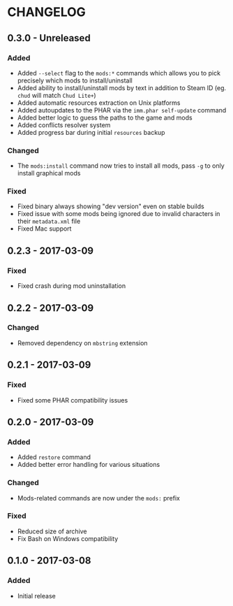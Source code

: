 # CHANGELOG

## 0.3.0 - Unreleased
### Added
- Added `--select` flag to the `mods:*` commands which allows you to pick precisely which mods to install/uninstall
- Added ability to install/uninstall mods by text in addition to Steam ID (eg. `chud` will match `Chud Lite+`)
- Added automatic resources extraction on Unix platforms
- Added autoupdates to the PHAR via the `imm.phar self-update` command
- Added better logic to guess the paths to the game and mods
- Added conflicts resolver system
- Added progress bar during initial `resources` backup

### Changed
- The `mods:install` command now tries to install all mods, pass `-g` to only install graphical mods

### Fixed
- Fixed binary always showing "dev version" even on stable builds
- Fixed issue with some mods being ignored due to invalid characters in their `metadata.xml` file
- Fixed Mac support

## 0.2.3 - 2017-03-09
### Fixed
- Fixed crash during mod uninstallation

## 0.2.2 - 2017-03-09
### Changed
- Removed dependency on `mbstring` extension

## 0.2.1 - 2017-03-09
### Fixed
- Fixed some PHAR compatibility issues

## 0.2.0 - 2017-03-09
### Added
- Added `restore` command
- Added better error handling for various situations

### Changed
- Mods-related commands are now under the `mods:` prefix

### Fixed
- Reduced size of archive
- Fix Bash on Windows compatibility

## 0.1.0 - 2017-03-08
### Added
- Initial release